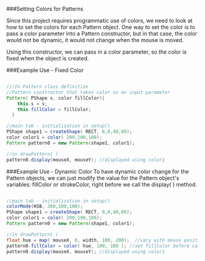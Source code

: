 ###Setting Colors for Patterns

Since this project requires programmatic use of colors, we need to look at how to set the colors for each Pattern object.  One way to set the color is to pass a color parameter into a Pattern constructor, but in that case, the color would not be dynamic, it would not change when the mouse is moved.  


Using this constructor, we can pass in a color parameter, so the color is fixed when the object is created.

###Example Use - Fixed Color

```java 

///In Pattern class definition
//Pattern constructor that takes color as an input parameter
Pattern( PShape s, color fillColor){
    this.s = s;
    this.fillColor = fillColor;
  }

//main tab - initialization in setup()
PShape shape1 = createShape( RECT, 0,0,40,80);
color color1 = color( 200,100,100);
Pattern pattern0 = new Pattern(shape1, color1);

//in drawPattern( )
pattern0.display(mouseX, mouseY); //displayed using color1
```

###Example Use - Dynamic Color
To have dynamic color change for the Pattern objects, we can just modify the value for the Pattern object's variables: fillColor or strokeColor, right before we call the display( ) method.  




```java

//main tab - initialization in setup()
colorMode(HSB, 360,100,100);
PShape shape1 = createShape( RECT, 0,0,40,80);
color color1 = color( 200,100,100);
Pattern pattern0 = new Pattern(shape1, color1);

//in drawPattern( )
float hue = map( mouseX, 0, width, 100, 200);  //vary with mouse position with colors in a hue range fo 100-200
pattern0.fillColor = color( hue, 100, 100 ); //set fillColor before calling display method.
pattern0.display(mouseX, mouseY); //displayed using color1

```



